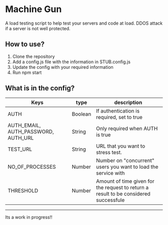 # Machine Gun

A load testing script to help test your servers and code at load.
DDOS attack if a server is not well protected.

## How to use?

1. Clone the repository
2. Add a config.js file with the information in STUB.config.js
3. Update the config with your required information
4. Run npm start

## What is in the config?

| Keys                                | type    | description                                                                          |
| ----------------------------------- | ------- | ------------------------------------------------------------------------------------ |
| AUTH                                | Boolean | If authentication is required, set to true                                           |
| AUTH_EMAIL, AUTH_PASSWORD, AUTH_URL | String  | Only required when AUTH is true                                                      |
| TEST_URL                            | String  | URL that you want to stress test.                                                    |
| NO_OF_PROCESSES                     | Number  | Number on "concurrent" users you want to load the service with                       |
| THRESHOLD                           | Number  | Amount of time given for the request to return a result to be considered successfule |

---

Its a work in progress!!
